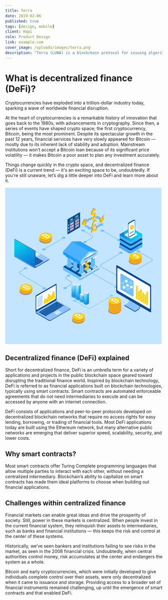 ```yaml
---
title: Terra
date: 2019-02-06
published: true
tags: [design, mobile]
client: Hapi
role: Product Design
link: example.com
cover_image: /uploads/images/terra.png
description: "Terra (LUNA) is a blockchain protocol for issuing algorithmic stablecoins and creating decentralized financial infrastructure. With Terra, you can earn interest on stablecoins, spend crypto easily with merchants, and replace most of your banking needs with one seamless DeFi protocol."
---
```


# What is decentralized finance (DeFi)?

Cryptocurrencies have exploded into a trillion-dollar industry today, sparking a wave of worldwide financial disruption.

At the heart of cryptocurrencies is a remarkable history of innovation that goes back to the 1980s, with advancements in cryptography. Since then, a series of events have shaped crypto space; the first cryptocurrency, Bitcoin, being the most prominent. Despite its spectacular growth in the past 12 years, financial services have very slowly appeared for Bitcoin — mostly due to its inherent lack of stability and adoption. Mainstream institutions won’t accept a Bitcoin loan because of its significant price volatility — it makes Bitcoin a poor asset to plan any investment accurately.

Things change quickly in the crypto space, and decentralized finance (DeFi) is a current trend — it's an exciting space to be, undoubtedly. If you're still unaware, let’s dig a little deeper into DeFi and learn more about it.

![an image](/uploads/images/Decentralized-Finance-for-Entrepreneurs.png)

## Decentralized finance (DeFi) explained

Short for decentralized finance, DeFi is an umbrella term for a variety of applications and projects in the public blockchain space geared toward disrupting the traditional finance world. Inspired by blockchain technology, DeFi is referred to as financial applications built on blockchain technologies, typically using smart contracts. Smart contracts are automated enforceable agreements that do not need intermediaries to execute and can be accessed by anyone with an internet connection.

DeFi consists of applications and peer-to-peer protocols developed on decentralized blockchain networks that require no access rights for easy lending, borrowing, or trading of financial tools. Most DeFi applications today are built using the Ethereum network, but many alternative public networks are emerging that deliver superior speed, scalability, security, and lower costs.

## Why smart contracts?

Most smart contracts offer Turing Complete programming languages that allow multiple parties to interact with each other, without needing a centralized intermediary. Blockchain’s ability to capitalize on smart contracts has made them ideal platforms to choose when building out financial applications.


## Challenges within centralized finance

Financial markets can enable great ideas and drive the prosperity of society. Still, power in these markets is centralized. When people invest in the current financial system, they relinquish their assets to intermediaries, such as banks and financial institutions — this keeps the risk and control at the center of these systems.

Historically, we’ve seen bankers and institutions failing to see risks in the market, as seen in the 2008 financial crisis. Undoubtedly, when central authorities control money, risk accumulates at the center and endangers the system as a whole.

Bitcoin and early cryptocurrencies, which were initially developed to give individuals complete control over their assets, were only decentralized when it came to issuance and storage. Providing access to a broader set of financial instruments remained challenging, up until the emergence of smart contracts and that enabled DeFi.
